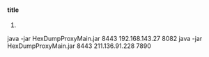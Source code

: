 #### title
1. 
java -jar HexDumpProxyMain.jar 8443 192.168.143.27 8082
java -jar HexDumpProxyMain.jar 8443 211.136.91.228 7890
